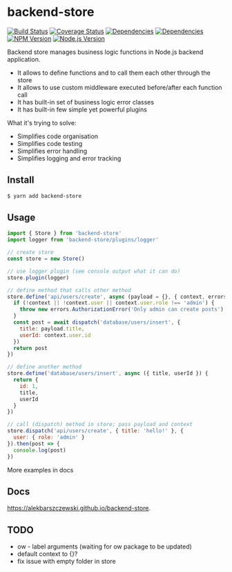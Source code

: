 # backend-store

[![Build Status](https://travis-ci.org/alekbarszczewski/backend-store.svg?branch=master)](https://travis-ci.org/alekbarszczewski/backend-store)
[![Coverage Status](https://coveralls.io/repos/github/alekbarszczewski/backend-store/badge.svg)](https://coveralls.io/github/alekbarszczewski/backend-store)
[![Dependencies](https://david-dm.org/alekbarszczewski/backend-store/status.svg)](https://david-dm.org/alekbarszczewski/backend-store)
[![Dependencies](https://david-dm.org/alekbarszczewski/backend-store/dev-status.svg)](https://david-dm.org/alekbarszczewski/backend-store?type=dev)
[![NPM Version](https://img.shields.io/npm/v/backend-store.svg)]()
[![Node.js Version](https://img.shields.io/node/v/backend-store.svg)]()


Backend store manages business logic functions in Node.js backend application.

* It allows to define functions and to call them each other through the store
* It allows to use custom middleware executed before/after each function call
* It has built-in set of business logic error classes
* It has built-in few simple yet powerful plugins

What it's trying to solve:

* Simplifies code organisation
* Simplifies code testing
* Simplifies error handling
* Simplifies logging and error tracking

## Install

```sh
$ yarn add backend-store
```

## Usage

```js
import { Store } from 'backend-store'
import logger from 'backend-store/plugins/logger'

// create store
const store = new Store()

// use logger plugin (see console output what it can do)
store.plugin(logger)

// define method that calls other method
store.define('api/users/create', async (payload = {}, { context, errors, dispatch }) {
  if (!context || !context.user || context.user.role !== 'admin') {
    throw new errors.AuthorizationError('Only admin can create posts')
  }
  const post = await dispatch('database/users/insert', {
    title: payload.title,
    userId: context.user.id
  })
  return post
})

// define another method
store.define('database/users/insert', async ({ title, userId }) {
  return {
    id: 1,
    title,
    userId
  }
})

// call (dispatch) method in store; pass payload and context
store.dispatch('api/users/create', { title: 'hello!' }, {
  user: { role: 'admin' }
}).then(post => {
  console.log(post)
})
```

More examples in docs

## Docs

https://alekbarszczewski.github.io/backend-store.

## TODO

* ow - label arguments (waiting for ow package to be updated)
* default context to {}?
* fix issue with empty folder in store
